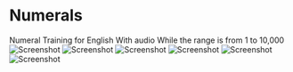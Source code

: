 # Numerals
Numeral Training for English
With audio
While the range is from 1 to 10,000
![Screenshot](screenshot_0.jpg)
![Screenshot](screenshot_1.jpg)
![Screenshot](screenshot_2.jpg)
![Screenshot](screenshot_3.jpg)
![Screenshot](screenshot_4.jpg)
![Screenshot](screenshot_5.jpg)
